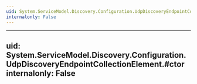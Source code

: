 ```yaml
---
uid: System.ServiceModel.Discovery.Configuration.UdpDiscoveryEndpointCollectionElement
internalonly: False
---
```


---
uid: System.ServiceModel.Discovery.Configuration.UdpDiscoveryEndpointCollectionElement.#ctor
internalonly: False
---
